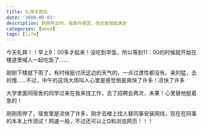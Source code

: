 ```yaml
---
title: 礼拜天雨后
date: '2006-09-03'
description: 刚刚毕业时，虽条件艰苦，但还是很能满足
categories: [mood]
tags: [life]
---
```


今天礼拜！！早上9：00多才起来！没吃到早饭，所以等到11：00的时候就开始在楼道里喊人一起吃饭了……

刚刚下楼就下雨了，有时候挺讨厌这边的天气的，一点过渡性都没有。来的猛，去的慢……不过，中午的这场大雨叫人心里是感觉倒是爽快了许多！凉快了许多

大学里面同宿舍的同学过来在我来找工作，去了招聘会两次，未果！心里替他挺着急的！

刚刚雨停了，宿舍里是凉快了许多，刚才去楼上找人替同事安装网线，现在在同事的本本上作测试！网速一般，不过还可以上Q和浏览网页！！！
